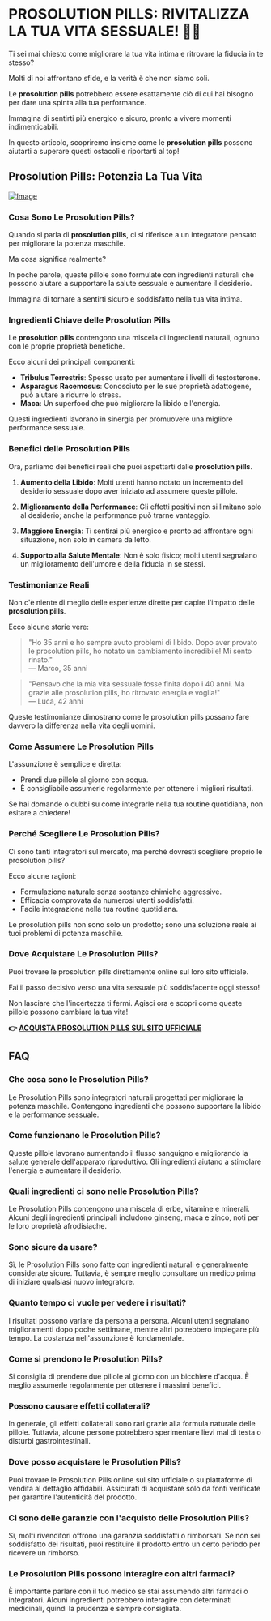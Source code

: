 # PROSOLUTION PILLS: RIVITALIZZA LA TUA VITA SESSUALE! 💪🔥

Ti sei mai chiesto come migliorare la tua vita intima e ritrovare la fiducia in te stesso? 

Molti di noi affrontano sfide, e la verità è che non siamo soli. 

Le **prosolution pills** potrebbero essere esattamente ciò di cui hai bisogno per dare una spinta alla tua performance. 

Immagina di sentirti più energico e sicuro, pronto a vivere momenti indimenticabili. 

In questo articolo, scopriremo insieme come le **prosolution pills** possono aiutarti a superare questi ostacoli e riportarti al top!

## Prosolution Pills: Potenzia La Tua Vita

[![Image](https://www2.sellhealth.com/171/p1g8n002.jpg)](https://gchaffi.com/MEtNTXgZ)

### Cosa Sono Le Prosolution Pills?

Quando si parla di **prosolution pills**, ci si riferisce a un integratore pensato per migliorare la potenza maschile. 

Ma cosa significa realmente? 

In poche parole, queste pillole sono formulate con ingredienti naturali che possono aiutare a supportare la salute sessuale e aumentare il desiderio. 

Immagina di tornare a sentirti sicuro e soddisfatto nella tua vita intima.

### Ingredienti Chiave delle Prosolution Pills

Le **prosolution pills** contengono una miscela di ingredienti naturali, ognuno con le proprie proprietà benefiche. 

Ecco alcuni dei principali componenti:

- **Tribulus Terrestris**: Spesso usato per aumentare i livelli di testosterone.
- **Asparagus Racemosus**: Conosciuto per le sue proprietà adattogene, può aiutare a ridurre lo stress.
- **Maca**: Un superfood che può migliorare la libido e l'energia.

Questi ingredienti lavorano in sinergia per promuovere una migliore performance sessuale. 

### Benefici delle Prosolution Pills

Ora, parliamo dei benefici reali che puoi aspettarti dalle **prosolution pills**.

1. **Aumento della Libido**: Molti utenti hanno notato un incremento del desiderio sessuale dopo aver iniziato ad assumere queste pillole.
   
2. **Miglioramento della Performance**: Gli effetti positivi non si limitano solo al desiderio; anche la performance può trarne vantaggio.

3. **Maggiore Energia**: Ti sentirai più energico e pronto ad affrontare ogni situazione, non solo in camera da letto.

4. **Supporto alla Salute Mentale**: Non è solo fisico; molti utenti segnalano un miglioramento dell'umore e della fiducia in se stessi.

### Testimonianze Reali

Non c'è niente di meglio delle esperienze dirette per capire l'impatto delle **prosolution pills**.

Ecco alcune storie vere:

> "Ho 35 anni e ho sempre avuto problemi di libido. Dopo aver provato le prosolution pills, ho notato un cambiamento incredibile! Mi sento rinato."  
> — Marco, 35 anni

> "Pensavo che la mia vita sessuale fosse finita dopo i 40 anni. Ma grazie alle prosolution pills, ho ritrovato energia e voglia!"  
> — Luca, 42 anni

Queste testimonianze dimostrano come le prosolution pills possano fare davvero la differenza nella vita degli uomini.

### Come Assumere Le Prosolution Pills

L'assunzione è semplice e diretta:

- Prendi due pillole al giorno con acqua.
- È consigliabile assumerle regolarmente per ottenere i migliori risultati.
  
Se hai domande o dubbi su come integrarle nella tua routine quotidiana, non esitare a chiedere!

### Perché Scegliere Le Prosolution Pills?

Ci sono tanti integratori sul mercato, ma perché dovresti scegliere proprio le prosolution pills? 

Ecco alcune ragioni:

- Formulazione naturale senza sostanze chimiche aggressive.
- Efficacia comprovata da numerosi utenti soddisfatti.
- Facile integrazione nella tua routine quotidiana.

Le prosolution pills non sono solo un prodotto; sono una soluzione reale ai tuoi problemi di potenza maschile.

### Dove Acquistare Le Prosolution Pills?

Puoi trovare le prosolution pills direttamente online sul loro sito ufficiale. 

Fai il passo decisivo verso una vita sessuale più soddisfacente oggi stesso!

Non lasciare che l'incertezza ti fermi. Agisci ora e scopri come queste pillole possono cambiare la tua vita!



**👉 [ACQUISTA PROSOLUTION PILLS SUL SITO UFFICIALE](https://gchaffi.com/MEtNTXgZ)**

## FAQ

### Che cosa sono le Prosolution Pills?
Le Prosolution Pills sono integratori naturali progettati per migliorare la potenza maschile. Contengono ingredienti che possono supportare la libido e la performance sessuale.

### Come funzionano le Prosolution Pills?
Queste pillole lavorano aumentando il flusso sanguigno e migliorando la salute generale dell'apparato riproduttivo. Gli ingredienti aiutano a stimolare l'energia e aumentare il desiderio.

### Quali ingredienti ci sono nelle Prosolution Pills?
Le Prosolution Pills contengono una miscela di erbe, vitamine e minerali. Alcuni degli ingredienti principali includono ginseng, maca e zinco, noti per le loro proprietà afrodisiache.

### Sono sicure da usare?
Sì, le Prosolution Pills sono fatte con ingredienti naturali e generalmente considerate sicure. Tuttavia, è sempre meglio consultare un medico prima di iniziare qualsiasi nuovo integratore.

### Quanto tempo ci vuole per vedere i risultati?
I risultati possono variare da persona a persona. Alcuni utenti segnalano miglioramenti dopo poche settimane, mentre altri potrebbero impiegare più tempo. La costanza nell'assunzione è fondamentale.

### Come si prendono le Prosolution Pills?
Si consiglia di prendere due pillole al giorno con un bicchiere d'acqua. È meglio assumerle regolarmente per ottenere i massimi benefici.

### Possono causare effetti collaterali?
In generale, gli effetti collaterali sono rari grazie alla formula naturale delle pillole. Tuttavia, alcune persone potrebbero sperimentare lievi mal di testa o disturbi gastrointestinali.

### Dove posso acquistare le Prosolution Pills?
Puoi trovare le Prosolution Pills online sul sito ufficiale o su piattaforme di vendita al dettaglio affidabili. Assicurati di acquistare solo da fonti verificate per garantire l'autenticità del prodotto.

### Ci sono delle garanzie con l'acquisto delle Prosolution Pills?
Sì, molti rivenditori offrono una garanzia soddisfatti o rimborsati. Se non sei soddisfatto dei risultati, puoi restituire il prodotto entro un certo periodo per ricevere un rimborso.

### Le Prosolution Pills possono interagire con altri farmaci?
È importante parlare con il tuo medico se stai assumendo altri farmaci o integratori. Alcuni ingredienti potrebbero interagire con determinati medicinali, quindi la prudenza è sempre consigliata.